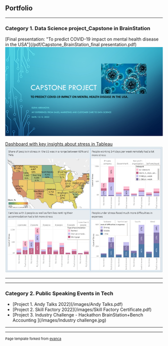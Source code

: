 ## Portfolio

---

### Category 1.  Data Science project_Capstone in BrainStation

[Final presentation: "To predict COVID-19 impact on mental health disease in the USA"](/pdf/Capstone_BrainStation_final presentation.pdf)
<img src="pdf/Capstone_BrainStation_final presentation.pdf?raw=true"/>

[Dashboard with key insights about stress in Tableau](https://public.tableau.com/app/profile/elena.abramova5256/viz/Analysis_Covid_Survey_forCapstone/Keyinsigtsaboutstress)
<img src="images/Key insights about stress.jpg?raw=true"/>

---

<!-- [Project 3 Title](http://example.com/) -->
<!-- <img src="images/dummy_thumbnail.jpg?raw=true"/> -->

---

### Category 2. Public Speaking Events in Tech

- [Project 1. Andy Talks 2022](/images/Andy Talks.pdf)
- [Project 2. Skill Factory 2022](/images/Skill Factory Certificate.pdf)
- [Project 3. Industry Challenge - Hackathon BrainStation+Bench Accounting ](/images/Industry challenge.jpg)


---




---
<p style="font-size:11px">Page template forked from <a href="https://github.com/evanca/quick-portfolio">evanca</a></p>
<!-- Remove above link if you don't want to attibute -->

